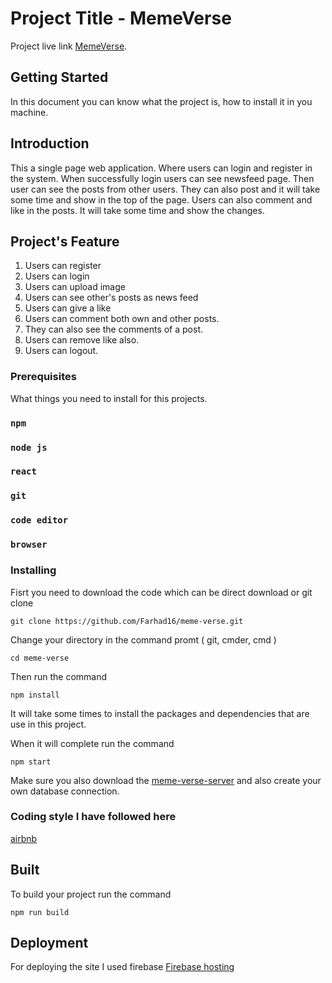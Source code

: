 # Project Title - MemeVerse

Project live link [MemeVerse](https://socialmeme-verse.web.app/).

## Getting Started
In this document you can know what the project is, how to install it in you machine.

## Introduction 
This a single page web application. Where users can login and register in the system. When successfully login
users can see newsfeed page. Then user can see the posts from other users. They can also post and it will take some time
and show in the top of the page. Users can also comment and like in the posts. It will take some time and show the changes.

## Project's Feature

1. Users can register
2. Users can login
3. Users can upload image
4. Users can see other's posts as news feed
5. Users can give a like
6. Users can comment both own and other posts.
7. They can also see the comments of a post.
8. Users can remove like also.
9. Users can logout. 


### Prerequisites

What things you need to install for this projects.
### `npm`
### `node js`
### `react`
### `git`
### `code editor`
### `browser`

### Installing

Fisrt you need to download the code which can be direct download or git clone

```
git clone https://github.com/Farhad16/meme-verse.git
```

Change your directory in the command promt ( git, cmder, cmd )

```
cd meme-verse
```

Then run the command 

```
npm install
```
It will take some times to install the packages and dependencies that are use in this project.

When it will complete run the command

```
npm start
```
Make sure you also download the [meme-verse-server](https://github.com/Farhad16/meme-verse-server) 
and also create your own database connection. 


### Coding style I have followed here 
[airbnb](https://github.com/airbnb/javascript)



## Built

To build your project run the command 
```
npm run build
```

## Deployment

For deploying the site I used firebase 
[Firebase hosting](https://firebase.google.com/docs/hosting)


